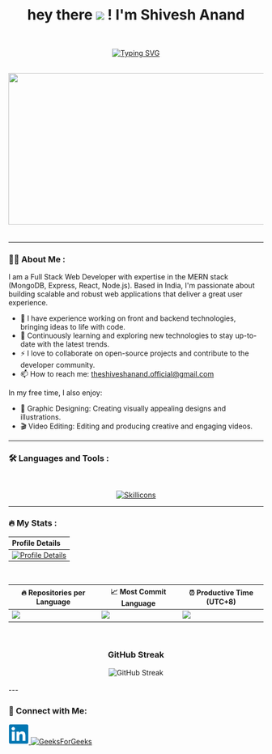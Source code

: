 
<h1 id="header" align="center">
  hey there
  <img src="https://media.giphy.com/media/hvRJCLFzcasrR4ia7z/giphy.gif" width="30px"/>
  ! I'm Shivesh Anand
</h1><br>

<p align="center"> 
<a href="https://git.io/typing-svg"><img src="https://readme-typing-svg.demolab.com?font=Montserrat&weight=800&size=30&duration=3000&pause=1000&color=7C4AF7&center=true&vCenter=true&width=435&lines=Full+Stack+Web+Developer;MERN+Stack" alt="Typing SVG" /></a>
</p><br>

<div align="center">
  <img src="https://media.giphy.com/media/dWesBcTLavkZuG35MI/giphy.gif" width="600" height="300"/>
</div><br>

---

### :man_technologist: About Me :  
I am a Full Stack Web Developer with expertise in the MERN stack (MongoDB, Express, React, Node.js). Based in India, I'm passionate about building scalable and robust web applications that deliver a great user experience.

- :telescope: I have experience working on front and backend technologies, bringing ideas to life with code.
- :seedling: Continuously learning and exploring new technologies to stay up-to-date with the latest trends.
- :zap: I love to collaborate on open-source projects and contribute to the developer community.
- :mailbox: How to reach me: [theshiveshanand.official@gmail.com](mailto:theshiveshanand.official@gmail.com)

In my free time, I also enjoy:

- :art: Graphic Designing: Creating visually appealing designs and illustrations.
- :clapper: Video Editing: Editing and producing creative and engaging videos.

---

### :hammer_and_wrench: Languages and Tools :   
 <br>
 <p align="center"> 
   <a href="https://skillicons.dev">  
     <img src="https://skillicons.dev/icons?i=js,html,css,bootstrap,react,express,mongodb,nodejs,postman,jquery,c,cpp,java,git,github," alt="Skillicons" /> 
   </a> 
 </p>  
 
---

### :fire: My Stats :


| Profile Details |
| :-------------- |
| [![Profile Details](http://github-profile-summary-cards.vercel.app/api/cards/profile-details?username=shivesh-anand&theme=midnight_purple)](http://github-profile-summary-cards.vercel.app) |


<br>

| :fire: Repositories per Language | :chart_with_upwards_trend: Most Commit Language | :alarm_clock: Productive Time (UTC+8) |
|---------------------------------|-----------------------------------------------|--------------------------------------|
| ![](http://github-profile-summary-cards.vercel.app/api/cards/repos-per-language?username=shivesh-anand&theme=midnight_purple) | ![](http://github-profile-summary-cards.vercel.app/api/cards/most-commit-language?username=shivesh-anand&theme=midnight_purple) | ![](http://github-profile-summary-cards.vercel.app/api/cards/productive-time?username=shivesh-anand&theme=midnight_purple&utcOffset=8) |
<br>
<div align="center">
   <h3>GitHub Streak</h3>
  <img src="http://github-readme-streak-stats.herokuapp.com?user=shivesh-anand&theme=dark&hide_border=true" alt="GitHub Streak"/>
</div><br>
---

### :handshake: Connect with Me:
<div>
  <a href="https://www.linkedin.com/in/shivesh-anand/">
    <img src="https://raw.githubusercontent.com/devicons/devicon/1119b9f84c0290e0f0b38982099a2bd027a48bf1/icons/linkedin/linkedin-original.svg" title="LinkedIn" alt="LinkedIn" width="40" height="40"/>
  </a>
  <a href="https://www.geeksforgeeks.org/user/theshiveshanand/">
    <img src="https://media.geeksforgeeks.org/gfg-gg-logo.svg" title="GeeksForGeeks" alt="GeeksForGeeks" width="40" height="40"/>
  </a>
</div>
